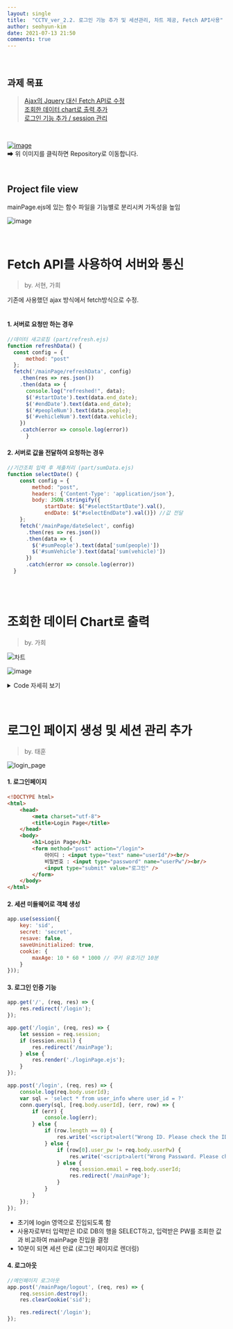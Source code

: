 ```yaml
---
layout: single
title:  "CCTV_ver_2.2. 로그인 기능 추가 및 세션관리, 차트 제공, Fetch API사용"
author: seohyun-kim
date: 2021-07-13 21:50
comments: true
---
```



<br />  

## 과제 목표
> [Ajax의 Jquery 대신 Fetch API로 수정](https://seohyun-kim.github.io/CCTV_ver.2.2/#fetch-api%EB%A5%BC-%EC%82%AC%EC%9A%A9%ED%95%98%EC%97%AC-%EC%84%9C%EB%B2%84%EC%99%80-%ED%86%B5%EC%8B%A0)  
> [조회한 데이터 chart로 출력 추가](https://seohyun-kim.github.io/CCTV_ver.2.2/#%EC%A1%B0%ED%9A%8C%ED%95%9C-%EB%8D%B0%EC%9D%B4%ED%84%B0-chart%EB%A1%9C-%EC%B6%9C%EB%A0%A5)  
> [로그인 기능 추가 / session 관리](https://seohyun-kim.github.io/CCTV_ver.2.2/#%EB%A1%9C%EA%B7%B8%EC%9D%B8-%ED%8E%98%EC%9D%B4%EC%A7%80-%EC%83%9D%EC%84%B1-%EB%B0%8F-%EC%84%B8%EC%85%98-%EA%B4%80%EB%A6%AC-%EC%B6%94%EA%B0%80)    

<br /> 
   
[![image](https://user-images.githubusercontent.com/61939286/125255176-2006fc80-e336-11eb-8f49-04f48e600742.png)](https://github.com/seohyun-kim/CCTV-Monitoring-System.git)  
➡ 위 이미지를 클릭하면 Repository로 이동합니다.  

<br />  

## Project file view  
mainPage.ejs에 있는 함수 파일을 기능별로 분리시켜 가독성을 높임  

![image](https://user-images.githubusercontent.com/61939286/125462233-d9c4831a-bbc0-4fb7-9f75-9c72e4fd6778.png)

<br />  

# Fetch API를 사용하여 서버와 통신  
> by. 서현, 가희  

기존에 사용했던 ajax 방식에서 fetch방식으로 수정.  
<br />  

#### 1. 서버로 요청만 하는 경우 
```js
//데이터 새고로침 (part/refresh.ejs)
function refreshData() {
  const config = {
      method: "post"
  };
  fetch('/mainPage/refreshData', config)
    .then(res => res.json())
    .then(data => {
      console.log("refreshed!", data);
      $('#startDate').text(data.end_date);
      $('#endDate').text(data.end_date);
      $('#peopleNum').text(data.people);
      $('#vehicleNum').text(data.vehicle);
    })
    .catch(error => console.log(error))
      }
```  

#### 2. 서버로 값을 전달하여 요청하는 경우  
```js
//기간조회 입력 후 제출처리 (part/sumData.ejs)
function selectDate() {
    const config = {
        method: "post",
        headers: {'Content-Type': 'application/json'},
        body: JSON.stringify({
            startDate: $("#selectStartDate").val(),
            endDate: $("#selectEndDate").val()}) //값 전달
    };
    fetch('/mainPage/dateSelect', config)
      .then(res => res.json())
      .then(data => {
        $('#sumPeople').text(data['sum(people)'])
        $('#sumVehicle').text(data['sum(vehicle)'])
      })
      .catch(error => console.log(error))
  }

```  
<br />  
<br />  

# 조회한 데이터 Chart로 출력  
> by. 가희  

 ![차트](https://user-images.githubusercontent.com/61939286/125467637-0d3bf1d5-92c7-437c-aab5-85d13efedd90.gif)   
 
 ![image](https://user-images.githubusercontent.com/61939286/125476929-1a033e65-5083-4395-9c54-5ea24f7b7b5d.png)

<details>
    <summary> Code 자세히 보기</summary>  
  
  
```js
    // 시작시간,종료시간을 지정하고, 수신한 데이터를 그래프와 테이블로 표시
    function showDataTable() {

      const config = {
          method: "post",
          headers: {'Content-Type': 'application/json'},
          body: JSON.stringify({
              startDate: $("#table_s_time").val(),
              endDate: $("#table_e_time").val()})
      };
      fetch('/mainPage/tableDatetimeSelect', config)
        .then(res => res.json())
        .then(json => {
          $(function () {
          $(document).ready(function() {
              Highcharts.setOptions({
                  global: {
                      useUTC: false
                  }
              });
          });
          var chart;
          //시작시간 받아오는 함수
          var getDay = function() {
              var data = [];
                     for (i=0; i < json.length; i++) {
                          data.push(
                              json[i].start_date
                          );
                      }
                      console.log(data);
                      return data;
          };
          //차트 각종 설정
          $('#container').highcharts({
              chart: {
                  type: 'spline'

              },
              title: {
                  text: 'DATA GRAPH',
                  x: -20
              },
              xAxis: {
                  type: 'datetime',
                  categories:getDay(),
              },
              yAxis: [{
                  title: {
                      text: 'People'
                  },
                  plotLines: [{
                      value: 0,
                      width: 1,
                      color: '#808080'
                  }]
              },
              {
                  title: {
                      text: 'Vehicle'
                  },
                  plotLines: [{
                      value: 0,
                      width: 1,
                      color: '#808080'
                  }]
              }],
              tooltip: {
                  formatter: function() {
                          return '<b>'+ this.series.name +'</b><br/>'+
                          Highcharts.dateFormat('%Y-%m-%d %H:%M:%S', this.x) +'<br/>'+
                          Highcharts.numberFormat(this.y, 2);
                  }
              },
              legend: {
                  enabled: false
              },
              exporting: {
                  enabled: false
              },
              series: [{
                  name: 'People data',
                  data: (function() {
                      // generate an array of random data
                      var data =[];
                      for (i=0; i < json.length; i++) {
                          data.push(
                             json[i].people
                         );
                      }
                      console.log(data);
                      return data;
                  })()
               },
               {
                  name: 'Vehicle data',
                  data: (function() {
                      // generate an array of random data
                      var data = [];
                     for (i=0; i < json.length; i++) {
                          data.push(
                              json[i].vehicle
                          );
                      }
                      return data;
                  })()
              }]
          });
       //수신한 데이터를 테이블로 표시
      $("#table_body").empty();
          //build Table
      var table = document.getElementById('table_body');
      for (var i=0; i < json.length; i++)
      {
          var row = `<tr>
              <td>${json[i].start_date}</td>
              <td>${json[i].end_date}</td>
              <td>${json[i].people}</td>
              <td>${json[i].vehicle}</td>
              </tr>`
          table.innerHTML += row
      }

          })
        })
        .catch(error => console.log(error))
      }

```

  
</details>  



<br />  
<br />  

# 로그인 페이지 생성 및 세션 관리 추가  
> by. 태훈

![login_page](https://user-images.githubusercontent.com/61939286/125466369-bcea5c2d-6073-4947-9f8b-0c5b58dd7e65.gif)  


#### 1. 로그인페이지
```html
<!DOCTYPE html>
<html>
    <head>
        <meta charset="utf-8">
        <title>Login Page</title>
    </head>
    <body>
        <h1>Login Page</h1>
        <form method="post" action="/login">
            아이디 : <input type="text" name="userId"/><br/>
            비밀번호 : <input type="password" name="userPw"/><br/>
            <input type="submit" value="로그인" />
        </form>
    </body>
</html>
```  

#### 2. 세션 미들웨어로 객체 생성

```js
app.use(session({
    key: 'sid',
    secret: 'secret',
    resave: false,
    saveUninitialized: true,
    cookie: {
        maxAge: 10 * 60 * 1000 // 쿠키 유효기간 10분
    }
}));
```  

#### 3. 로그인 인증 기능
```js
app.get('/', (req, res) => {
    res.redirect('/login');
});

app.get('/login', (req, res) => {
    let session = req.session;
    if (session.email) {
        res.redirect('/mainPage');
    } else {
        res.render('./loginPage.ejs');
    }
});

app.post('/login', (req, res) => {
    console.log(req.body.userId);
    var sql = 'select * from user_info where user_id = ?'
    conn.query(sql, [req.body.userId], (err, row) => {
        if (err) {
            console.log(err);
        } else {
            if (row.length == 0) {
                res.write('<script>alert("Wrong ID. Please check the ID"); history.back();</script>');
            } else {
                if (row[0].user_pw != req.body.userPw) {
                    res.write('<script>alert("Wrong Passward. Please check the Passward"); history.back();</script>');
                } else {
                    req.session.email = req.body.userId;
                    res.redirect('/mainPage');
                }
            }
        }
    });
});
```
- 초기에 login 영역으로 진입되도록 함
- 사용자로부터 입력받은 ID로 DB의 행을 SELECT하고, 입력받은 PW를 조회한 값과 비교하여 mainPage 진입을 결정
- 10분이 되면 세션 만료 (로그인 페이지로 렌더링)  

#### 4. 로그아웃  
```js 
//메인페이지 로그아웃
app.post('/mainPage/logout', (req, res) => {
    req.session.destroy();
    res.clearCookie('sid');

    res.redirect('/login');
});
```




